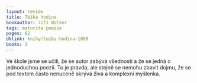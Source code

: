 ```yaml
---
layout: review
title: Těžká hodina
bookauthor: Jiří Wolker
tags: maturita poezie
pages: 62
dklink: knihy/tezka-hodina-1090
books: 1
---
```


Ve škole jsme se učili, že se autor zabývá všedností a že se jedná o jednoduchou poezii. To je pravda, ale stejně se nemohu zbavit dojmu, že se pod textem často nenuceně skrývá živá a komplexní myšlenka.